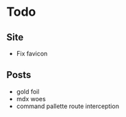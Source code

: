 # Todo

## Site

- Fix favicon

## Posts

- gold foil
- mdx woes
- command pallette route interception
